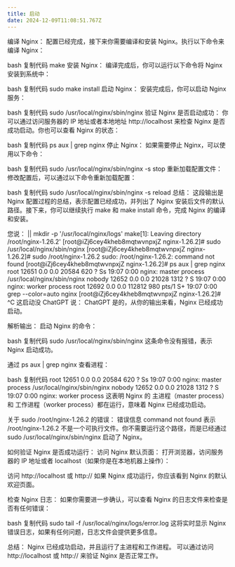 ```yaml
---
title: 启动
date: 2024-12-09T11:08:51.767Z
---
```


编译 Nginx： 配置已经完成，接下来你需要编译和安装 Nginx。执行以下命令来编译 Nginx：

bash
复制代码
make
安装 Nginx： 编译完成后，你可以运行以下命令将 Nginx 安装到系统中：

bash
复制代码
sudo make install
启动 Nginx： 安装完成后，你可以启动 Nginx 服务：

bash
复制代码
sudo /usr/local/nginx/sbin/nginx
验证 Nginx 是否启动成功： 你可以通过访问服务器的 IP 地址或者本地地址 http://localhost 来检查 Nginx 是否成功启动。你也可以查看 Nginx 的状态：

bash
复制代码
ps aux | grep nginx
停止 Nginx： 如果需要停止 Nginx，可以使用以下命令：

bash
复制代码
sudo /usr/local/nginx/sbin/nginx -s stop
重新加载配置文件： 修改配置后，可以通过以下命令重新加载配置：

bash
复制代码
sudo /usr/local/nginx/sbin/nginx -s reload
总结：
这段输出是 Nginx 配置过程的总结，表示配置已经成功，并列出了 Nginx 安装后文件的默认路径。接下来，你可以继续执行 make 和 make install 命令，完成 Nginx 的编译和安装。




您说：
	|| mkdir -p '/usr/local/nginx/logs'
make[1]: Leaving directory /root/nginx-1.26.2'
[root@iZj6cey4kheb8mqtwvnpxjZ nginx-1.26.2]# sudo /usr/local/nginx/sbin/nginx
[root@iZj6cey4kheb8mqtwvnpxjZ nginx-1.26.2]# sudo /root/nginx-1.26.2
sudo: /root/nginx-1.26.2: command not found
[root@iZj6cey4kheb8mqtwvnpxjZ nginx-1.26.2]# ps aux | grep nginx
root     12651  0.0  0.0  20584   620 ?        Ss   19:07   0:00 nginx: master process /usr/local/nginx/sbin/nginx
nobody   12652  0.0  0.0  21028  1312 ?        S    19:07   0:00 nginx: worker process
root     12692  0.0  0.0 112812   980 pts/1    S+   19:07   0:00 grep --color=auto nginx
[root@iZj6cey4kheb8mqtwvnpxjZ nginx-1.26.2]# ^C 这启动没
ChatGPT 说：
ChatGPT
是的，从你的输出来看，Nginx 已经成功启动。

解析输出：
启动 Nginx 的命令：

bash
复制代码
sudo /usr/local/nginx/sbin/nginx
这条命令没有报错，表示 Nginx 启动成功。

通过 ps aux | grep nginx 查看进程：

bash
复制代码
root     12651  0.0  0.0  20584   620 ?        Ss   19:07   0:00 nginx: master process /usr/local/nginx/sbin/nginx
nobody   12652  0.0  0.0  21028  1312 ?        S    19:07   0:00 nginx: worker process
这表明 Nginx 的 主进程（master process）和 工作进程（worker process）都在运行，意味着 Nginx 已经成功启动。

关于 sudo /root/nginx-1.26.2 的错误： 错误信息 command not found 表示 /root/nginx-1.26.2 不是一个可执行文件。你不需要运行这个路径，而是已经通过 sudo /usr/local/nginx/sbin/nginx 启动了 Nginx。

如何验证 Nginx 是否成功运行：
访问 Nginx 默认页面： 打开浏览器，访问服务器的 IP 地址或者 localhost（如果你是在本地机器上操作）：

访问 http://localhost 或 http://<your-server-ip>
如果 Nginx 成功运行，你应该看到 Nginx 的默认欢迎页面。

检查 Nginx 日志： 如果你需要进一步确认，可以查看 Nginx 的日志文件来检查是否有任何错误：

bash
复制代码
sudo tail -f /usr/local/nginx/logs/error.log
这将实时显示 Nginx 错误日志，如果有任何问题，日志文件会提供更多信息。

总结：
Nginx 已经成功启动，并且运行了主进程和工作进程。
可以通过访问 http://localhost 或 http://<your-server-ip> 来验证 Nginx 是否正常工作。